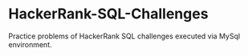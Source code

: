 # HackerRank-SQL-Challenges
Practice problems of HackerRank SQL challenges executed via MySql environment.
